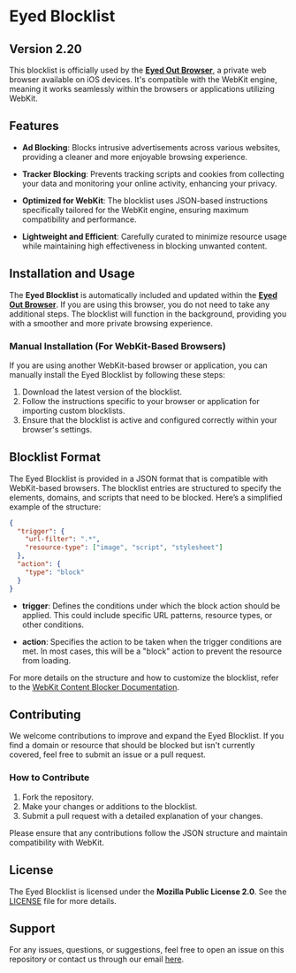 # Eyed Blocklist

## Version 2.20

This blocklist is officially used by the **[Eyed Out Browser](https://apps.apple.com/app/eyed-out-private-web-browser/id6475011990)**, a private web browser available on iOS devices. It's compatible with the WebKit engine, meaning it works seamlessly within the browsers or applications utilizing WebKit.

## Features

- **Ad Blocking**: Blocks intrusive advertisements across various websites, providing a cleaner and more enjoyable browsing experience.
  
- **Tracker Blocking**: Prevents tracking scripts and cookies from collecting your data and monitoring your online activity, enhancing your privacy.
  
- **Optimized for WebKit**: The blocklist uses JSON-based instructions specifically tailored for the WebKit engine, ensuring maximum compatibility and performance.
  
- **Lightweight and Efficient**: Carefully curated to minimize resource usage while maintaining high effectiveness in blocking unwanted content.

## Installation and Usage

The **Eyed Blocklist** is automatically included and updated within the **[Eyed Out Browser](https://apps.apple.com/app/eyed-out-private-web-browser/id6475011990)**. 
If you are using this browser, you do not need to take any additional steps. 
The blocklist will function in the background, providing you with a smoother and more private browsing experience.

### Manual Installation (For WebKit-Based Browsers)

If you are using another WebKit-based browser or application, you can manually install the Eyed Blocklist by following these steps:

1. Download the latest version of the blocklist.
2. Follow the instructions specific to your browser or application for importing custom blocklists.
3. Ensure that the blocklist is active and configured correctly within your browser's settings.

## Blocklist Format

The Eyed Blocklist is provided in a JSON format that is compatible with WebKit-based browsers. The blocklist entries are structured to specify the elements, domains, and scripts that need to be blocked. Here’s a simplified example of the structure:

```json
{
  "trigger": {
    "url-filter": ".*",
    "resource-type": ["image", "script", "stylesheet"]
  },
  "action": {
    "type": "block"
  }
}
```

- **trigger**: Defines the conditions under which the block action should be applied. This could include specific URL patterns, resource types, or other conditions.
  
- **action**: Specifies the action to be taken when the trigger conditions are met. In most cases, this will be a "block" action to prevent the resource from loading.

For more details on the structure and how to customize the blocklist, refer to the [WebKit Content Blocker Documentation](https://webkit.org/blog/3476/content-blockers-first-look/).

## Contributing

We welcome contributions to improve and expand the Eyed Blocklist. If you find a domain or resource that should be blocked but isn't currently covered, feel free to submit an issue or a pull request.

### How to Contribute

1. Fork the repository.
2. Make your changes or additions to the blocklist.
3. Submit a pull request with a detailed explanation of your changes.

Please ensure that any contributions follow the JSON structure and maintain compatibility with WebKit.

## License

The Eyed Blocklist is licensed under the **Mozilla Public License 2.0**. See the [LICENSE](#) file for more details.

## Support

For any issues, questions, or suggestions, feel free to open an issue on this repository or contact us through our email [here](mailto:yo@aploide).